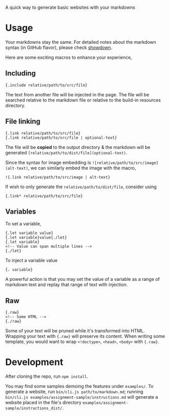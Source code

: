 A quick way to generate basic websites with your markdowns

# Usage

Your markdowns stay the same. For detailed notes about the markdown syntax (in GitHub flavor), please check [showdown](https://github.com/showdownjs/showdown/blob/master/README.md).

Here are some exciting macros to enhance your experience,

## Including

```
{.include relative/path/to/src/file}
```

The text from another file will be injected in the page. The file will be searched relative to the markdown file or relative to the build-in resources directory.

## File linking

```
{.link relative/path/to/src/file}
{.link relative/path/to/src/file | optional-text}
```

The file will be **copied** to the output directory & the markdown will be generated `[relative/path/to/dist/file](optional-text)`.

Since the syntax for image embedding is `![relative/path/to/src/image](alt-text)`, we can similarly embed the image with the macro,

```
!{.link relative/path/to/src/image | alt-text}
```

If wish to only generate the `relative/path/to/dist/file`, consider using

```
{.link* relative/path/to/src/file}
```

## Variables

To set a variable,

```
{.let variable value}
{.let variable}value{./let}
{.let variable}
<!-- Value can span multiple lines -->
{./let}
```

To inject a variable value

```
{. variable}
```

A powerful action is that you may set the value of a variable as a range of markdown text and replay that range of text with injection.

## Raw

```
{.raw}
<!-- Some HTML -->
{./raw}
```

Some of your text will be pruned while it's transformed into HTML. Wrapping your text with `{.raw}` will preserve its content. When writing some template, you would want to wrap `<!doctype>`, `<head>`, `<body>` with `{.raw}`.

# Development

After cloning the repo, run `npm install`.

You may find some samples demoing the features under `examples/`. To generate a website, run `bin/cli.js path/to/markdown.md`; running `bin/cli.js examples/assignment-sample/instructions.md` will generate a website placed in the file's directory `examples/assignment-sample/instructions_dist/`.
